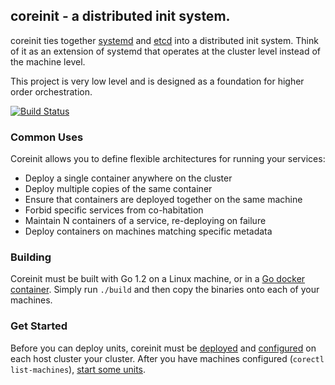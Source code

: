 ## coreinit - a distributed init system.

coreinit ties together [systemd](http://coreos.com/using-coreos/systemd) and [etcd](https://github.com/coreos/etcd) into a distributed init system. Think of it as an extension of systemd that operates at the cluster level instead of the machine level.

This project is very low level and is designed as a foundation for higher order orchestration.

[![Build Status](https://travis-ci.org/coreos/coreinit.png?branch=master)](https://travis-ci.org/coreos/coreinit)

### Common Uses

Coreinit allows you to define flexible architectures for running your services:

* Deploy a single container anywhere on the cluster
* Deploy multiple copies of the same container
* Ensure that containers are deployed together on the same machine
* Forbid specific services from co-habitation
* Maintain N containers of a service, re-deploying on failure
* Deploy containers on machines matching specific metadata

### Building

Coreinit must be built with Go 1.2 on a Linux machine, or in a [Go docker container](https://index.docker.io/u/miksago/ubuntu-go/). Simply run `./build` and then copy the binaries onto each of your machines.

### Get Started

Before you can deploy units, coreinit must be [deployed][deploy] and [configured][configure] on each host cluster your cluster. After you have machines configured (`corectl list-machines`), [start some units][using-the-client.md].

[using-the-client.md]: https://github.com/coreos/coreinit/blob/master/Documentation/using-the-client.md
[deploy]: https://github.com/coreos/coreinit/blob/master/Documentation/deployment.md
[configure]: https://github.com/coreos/coreinit/blob/master/Documentation/configuration.md
